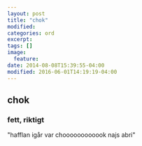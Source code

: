 ```yaml
---
layout: post
title: "chok"
modified:
categories: ord
excerpt:
tags: []
image:
  feature:
date: 2014-08-08T15:39:55-04:00
modified: 2016-06-01T14:19:19-04:00
---
```


## chok

### fett, riktigt

"hafflan igår var choooooooooook najs abri"
